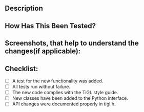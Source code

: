 <!--- Provide a general summary of your changes in the Title above -->

## Description
<!--- Describe your changes in detail -->
<!--- Why is this change required? What problem does it solve? -->
<!--- If it fixes an open issue, please link to the issue here. -->

## How Has This Been Tested?
<!--- Please describe in detail how you tested your changes. -->

## Screenshots, that help to understand the changes(if applicable):


## Checklist:
<!--- Go over all the following points, and put an `x` in all the boxes that apply. -->
<!--- If you're unsure about any of these, don't hesitate to ask. We're here to help! -->
- [ ] A test for the new functionality was added.
- [ ] All tests run without failure.
- [ ] The new code complies with the TiGL style guide.
- [ ] New classes have been added to the Python interface.
- [ ] API changes were documented properly in tigl.h.
